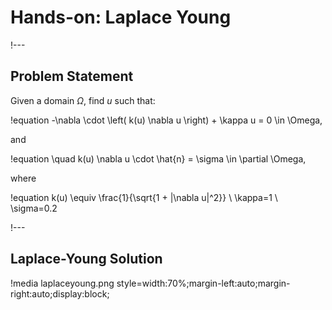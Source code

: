 # Hands-on: Laplace Young

!---

## Problem Statement

Given a domain $\Omega$, find $u$ such that:

!equation
-\nabla \cdot \left( k(u) \nabla u \right) + \kappa u = 0 \in \Omega,

and

!equation
\quad k(u) \nabla u \cdot \hat{n} = \sigma \in \partial \Omega,

where

!equation
k(u) \equiv \frac{1}{\sqrt{1 + |\nabla u|^2}} \\
\kappa=1 \\
\sigma=0.2

!---

## Laplace-Young Solution

!media laplaceyoung.png style=width:70%;margin-left:auto;margin-right:auto;display:block;
